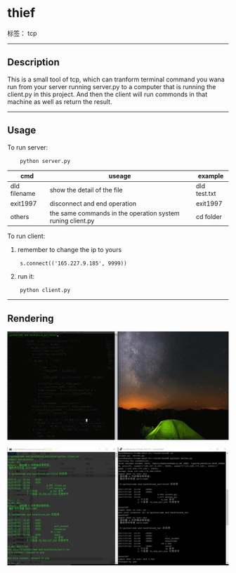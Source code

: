 # thief

标签： tcp 


----------
## Description ##
This is a small tool of tcp, which can tranform terminal command you wana run from your server running server.py to a computer that is running the client.py in this project. And then the client will run commonds in that machine as well as return the result.


----------
## Usage ##
To run server:
```
    python server.py
```    

cmd | useage | example
--- | ------ | -------
dld filename | show the detail of the file | dld test.txt
exit1997 | disconnect and end operation | exit1997
others | the same commands in the operation system runing client.py | cd folder

To run client:

 1. remember to change the ip to yours
```
    s.connect(('165.227.9.185', 9999))
```
 2. run it:
```
    python client.py
```
----------

## Rendering ##
![rendering][1]

![rendering show][2]


  [1]: https://github.com/gzm1997/thief/blob/master/screenshots/thief.gif?raw=true
  [2]: https://github.com/gzm1997/thief/blob/master/screenshots/thief.png?raw=true
